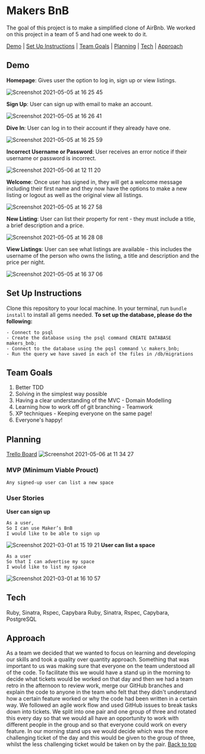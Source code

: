 # Makers BnB

The goal of this project is to make a simplified clone of AirBnb.
We worked on this project in a team of 5 and had one week to do it. 

[Demo](#demo) | [Set Up Instructions](#set-up-instructions) | [Team Goals](#team-goals) | [Planning](#planning) | [Tech](#tech) | [Approach](#approach) 

## Demo 

**Homepage**: Gives user the option to log in, sign up or view listings.

![Screenshot 2021-05-05 at 16 25 45](https://user-images.githubusercontent.com/60509804/117288595-92092400-ae63-11eb-8fc7-5fbf0025b45d.png)

**Sign Up**: User can sign up with email to make an account.

![Screenshot 2021-05-05 at 16 26 41](https://user-images.githubusercontent.com/60509804/117288104-0b544700-ae63-11eb-8ffa-ccdfe02b51ff.png)

**Dive In**: User can log in to their account if they already have one.

![Screenshot 2021-05-05 at 16 25 59](https://user-images.githubusercontent.com/60509804/117287930-d647f480-ae62-11eb-93d5-ee17307ae9fe.png)

**Incorrect Username or Password**: User receives an error notice if their username or password is incorrect.

![Screenshot 2021-05-06 at 12 11 20](https://user-images.githubusercontent.com/60509804/117289234-44d98200-ae64-11eb-97d2-51466df18c6a.png)

**Welcome**: Once user has signed in, they will get a welcome message including their first name and they now have the options to make a new listing or logout as well as the original view all listings.

![Screenshot 2021-05-05 at 16 27 58](https://user-images.githubusercontent.com/60509804/117288386-5a9a7780-ae63-11eb-8e30-42a7f9a53e63.png)

**New Listing**: User can list their property for rent - they must include a title, a brief description and a price.

![Screenshot 2021-05-05 at 16 28 08](https://user-images.githubusercontent.com/60509804/117287813-ab5da080-ae62-11eb-93c2-eeab233ef0a2.png)

**View Listings**: User can see what listings are available - this includes the username of the person who owns the listing, a title and description and the price per night.

![Screenshot 2021-05-05 at 16 37 06](https://user-images.githubusercontent.com/60509804/117287678-836e3d00-ae62-11eb-8d39-d8a7154905b2.png)

## Set Up Instructions
Clone this repository to your local machine.
In your terminal, run `bundle install` to install all gems needed.
**To set up the database, please do the following:**
```
- Connect to psql
- Create the database using the psql command CREATE DATABASE makers_bnb;
- Connect to the database using the pqsl command \c makers_bnb;
- Run the query we have saved in each of the files in /db/migrations
````
## Team Goals
1. Better TDD 
2. Solving in the simplest way possible
3. Having a clear understanding of the MVC - Domain Modelling
4. Learning how to work off of git branching - Teamwork
5. XP techniques - Keeping everyone on the same page!
6. Everyone's happy!
## Planning
[Trello Board](https://trello.com/b/2ga0OPTw/makers-bnb)
![Screenshot 2021-05-06 at 11 34 27](https://user-images.githubusercontent.com/60509804/117285862-646eab80-ae60-11eb-8c89-40e693491726.png)
### MVP (Minimum Viable Prouct)
```
Any signed-up user can list a new space
```
### User Stories
**User can sign up**
```
As a user,
So I can use Maker’s BnB
I would like to be able to sign up
```
![Screenshot 2021-03-01 at 15 19 21](https://user-images.githubusercontent.com/76166627/109517867-9d298780-7aa1-11eb-8199-e365613abc23.png)
**User can list a space**
```
As a user
So that I can advertise my space
I would like to list my space
```
![Screenshot 2021-03-01 at 16 10 57](https://user-images.githubusercontent.com/76166627/109524836-dc0f0b80-7aa8-11eb-908c-2ffbdb80c58f.png)

## Tech

Ruby, Sinatra, Rspec, Capybara
Ruby, Sinatra, Rspec, Capybara, PostgreSQL

## Approach

As a team we decided that we wanted to focus on learning and developing our skills and took a quality over quantity approach. 
Something that was important to us was making sure that everyone on the team understood all of the code. To facilitate this we would have a stand up in the morning to decide what tickets would be worked on that day and then we had a team retro in the afternoon to review work, merge our GitHub branches and explain the code to anyone in the team who felt that they didn't understand how a certain feature worked or why the code had been written in a certain way.
We followed an agile work flow and used GitHub issues to break tasks down into tickets. We split into one pair and one group of three and rotated this every day so that we would all have an opportunity to work with different people in the group and so that everyone could work on every feature. In our morning stand ups we would decide which was the more challenging ticket of the day and this would be given to the group of three, whilst the less challenging ticket would be taken on by the pair.
[Back to top](#makers-bnb)
